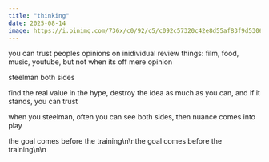 ```yaml
---
title: "thinking"
date: 2025-08-14
image: https://i.pinimg.com/736x/c0/92/c5/c092c57320c42e8d55af83f9d5306314.jpg
---
```


you can trust peoples opinions on inidividual review things: film, food, music, youtube, but not when its off mere opinion


steelman both sides

find the real value in the hype, destroy the idea as much as you can, and if it stands, you can trust

when you steelman, often you can see both sides, then nuance comes into play

the goal comes before the training\n\nthe goal comes before the training\n\n